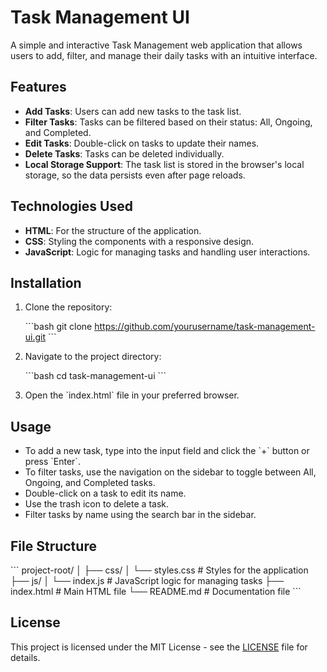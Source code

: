 
# Task Management UI

A simple and interactive Task Management web application that allows users to add, filter, and manage their daily tasks with an intuitive interface.

## Features

- **Add Tasks**: Users can add new tasks to the task list.
- **Filter Tasks**: Tasks can be filtered based on their status: All, Ongoing, and Completed.
- **Edit Tasks**: Double-click on tasks to update their names.
- **Delete Tasks**: Tasks can be deleted individually.
- **Local Storage Support**: The task list is stored in the browser's local storage, so the data persists even after page reloads.

## Technologies Used

- **HTML**: For the structure of the application.
- **CSS**: Styling the components with a responsive design.
- **JavaScript**: Logic for managing tasks and handling user interactions.

## Installation

1. Clone the repository:

   \`\`\`bash
   git clone https://github.com/yourusername/task-management-ui.git
   \`\`\`

2. Navigate to the project directory:

   \`\`\`bash
   cd task-management-ui
   \`\`\`

3. Open the \`index.html\` file in your preferred browser.

## Usage

- To add a new task, type into the input field and click the \`+\` button or press \`Enter\`.
- To filter tasks, use the navigation on the sidebar to toggle between All, Ongoing, and Completed tasks.
- Double-click on a task to edit its name.
- Use the trash icon to delete a task.
- Filter tasks by name using the search bar in the sidebar.

## File Structure

\`\`\`
project-root/
│
├── css/
│   └── styles.css       # Styles for the application
├── js/
│   └── index.js         # JavaScript logic for managing tasks
├── index.html           # Main HTML file
└── README.md            # Documentation file
\`\`\`

## License

This project is licensed under the MIT License - see the [LICENSE](LICENSE) file for details.
